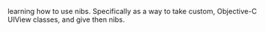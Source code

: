 learning how to use nibs.  Specifically as a way to take custom, Objective-C UIView classes, and give then nibs.
